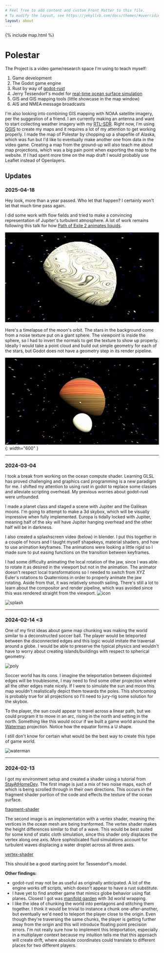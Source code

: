```yaml
---
# Feel free to add content and custom Front Matter to this file.
# To modify the layout, see https://jekyllrb.com/docs/themes/#overriding-theme-defaults
layout: about
---
```

{% include map.html %}

# Polestar

The Project is a video game/research space I'm using to teach myself:
1. Game development
2. The Godot game engine
3. Rust by way of [godot-rust][rust]
4. Jerry Tessendorf's model for [real-time ocean surface simulation][sim]
5. GIS and GIS mapping tools (little showcase in the map window)
6. AIS and NMEA message broadcasts
   
I'm also looking into combining GIS mapping with NOAA satellite imagery, per the suggestion of a friend. I am currently making an antenna and want to start collecting weather imagery with my [RTL-SDR][spy]. Right now, I'm using [QGIS][gis] to create my maps and it requires a lot of my attention to get working properly. I made the map of Polestar by chopping up a shapefile of Alaska, which was fun but I'd like to eventually make another one from data in the video game. Creating a map from the ground-up will also teach me about map projections, which was a big pain point when exporting the map to the website. If I had spent more time on the map draft I would probably use Leaflet instead of Openlayers.

## Updates

### 2025-04-18
Hey look, more than a year passed. Who let that happen? I certainly won't let that much time pass again.

I did some work with flow fields and tried to make a convincing representation of Jupiter's turbulent atmosphere. A lot of work remains following this talk for how [Path of Exile 2 animates liquids](https://www.youtube.com/watch?v=TrHHTQqmAaM). 

![jupiter](./assets/images/20241213_234914.png)

Here's a timelapse of the moon's orbit. The stars in the background come from a noise texture put on a giant sphere. The viewpoint is inside the sphere, so I had to invert the normals to get the texture to show up properly. Ideally I would take a point cloud and build out simple geometry for each of the stars, but Godot does not have a geometry step in its render pipeline.

![orbit](./assets/images/output.gif){: width="600" }

---

### 2024-03-04
I took a break from working on the ocean compute shader. Learning GLSL has proved challenging and graphics card programming is a new paradigm for me. I shifted my attention to using rust in godot to replace some classes and alleviate scripting overhead. My previous worries about godot-rust were unfounded.

I made a planet class and staged a scene with Jupiter and the Galilean moons. I'm going to attempt to make a 3d skybox, which will be visually impressive when fully implemented. Europa is tidally locked with Jupiter, meaning half of the sky will have Jupiter hanging overhead and the other half will be in darkness. 

I also created a splashscreen video (below) in blender. I put this together in a couple of hours and I taught myself shapekeys, material shaders, and how to use animation keyframes. The animations were looking a little rigid so I made sure to put easing functions on the transition between keyframes.

I had some difficulty animating the local rotation of the jaw, since I was able to rotate it as desired in the viewport but not in the animation. The animator doesn't respect local transformations so I needed to switch from XYZ Euler's rotations to Quaternions in order to properly animate the jaw rotating. Aside from that, it was relatively smooth sailing. There's still a lot to learn about the compositor and render pipeline, which was avoided since this was rendered straight from the viewport.
![icon][icon]

![splash][splash]

---
### 2024-02-14 <3
One of my first ideas about game map chunking was making the world similar to a deconstructed soccer ball. The player would be teleported between the disconnected edges and this logic would imitate the traversal around a globe. I would be able to preserve the typical physics and wouldn't have to worry about creating islands/buildings with respect to spherical geometry.

![poly][poly]

Soccer world has its cons. I imagine the teleportation between disjointed edges will be troublesome, I may need to find some other projection where all the other edges mate nicely. If I were to simulate the sun and moon this map wouldn't realistically depict them towards the poles. This shortcoming is probably true for all projections so I'll need to jury-rig some solution for the skybox. 

To the player, the sun could appear to travel across a linear path, but we could program it to move in an arc, rising in the north and setting in the north. Something like this would occur if we built a game world around the [Waterman][waterman] projection. Notice how the equator forms a U shape. 

I still don't know for certain what would be the best way to create this type of game world. 

![waterman][watproj]

---
### 2024-02-13
I got my environment setup and created a shader using a tutorial from [StayAtHomeDev][dev]. The first image is just a mix of two noise maps, each of which is being scrolled through in their own directions. This occurs in the fragment shader portion of the code and effects the texture of the ocean surface. 

[fragment-shader][shader0]

The second image is an implementation with a vertex shader, meaning the vertices in the ocean mesh are being tranformed. The vertex shader makes the height differences similar to that of a wave. This would be best suited for some kind of static cloth simulation, since this shader only displaces the vertex along one axis. More sophisticated fluid simulations account for turbulent waves displacing a water droplet across all three axes.

[vertex-shader][shader1]

This should be a good starting point for Tessendorf's model.


**Other findings:**
- godot-rust may not be as useful as originally anticipated. A lot of the engine works off scripts, which doesn't appear to have a rust substitute.
- I have yet to find another game that mimics globe behavior using flat planes. Closest I got was [manifold garden][garden] with 3d world wrapping.
- I like the idea of chunking the world into pentagons and stitching them together. I think it would be trivial to instance a chunk one-after-another, but eventually we'd need to teleport the player close to the origin. Even though they're traversing the same chunks, the player is getting further away from the origin and this will introduce floating point precision errors. I'm not really sure how to implement this teleportation, especially in a multiplayer context because my intuition tells me that this approach will create drift, where absolute coordinates could translate to different places for two different players. 

[spy]: https://www.rtl-sdr.com/
[rust]: https://godot-rust.github.io/
[sim]: https://people.computing.clemson.edu/~jtessen/reports/papers_files/waterslides2001.pdf
[gis]: https://qgis.org/en/site/
[dev]: https://www.youtube.com/watch?v=7L6ZUYj1hs8&t
[shader0]: /assets/images/20240213-ocean-0.gif
[shader1]: /assets/images/20240213-ocean-1.gif
[garden]: https://www.youtube.com/watch?v=ed2zmmcEryw
[poly]: /assets/images/polyhedron.png
[waterman]: https://en.wikipedia.org/wiki/Waterman_butterfly_projection
[watproj]: /assets/images/waterman.png
[splash]: /assets/images/splashscreen.gif
[icon]: /assets/images/icon.svg